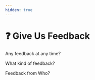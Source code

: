 ```yaml
---
hidden: true
---
```


# ❓ Give Us Feedback

Any feedback at any time?

What kind of feedback?

Feedback from Who?
